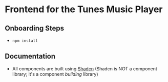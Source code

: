 # Frontend for the Tunes Music Player

## Onboarding Steps
- ```npm install```

## Documentation
- All components are built using [Shadcn](https://ui.shadcn.com/) (Shadcn is NOT a component library; it's a component _building_ library)
